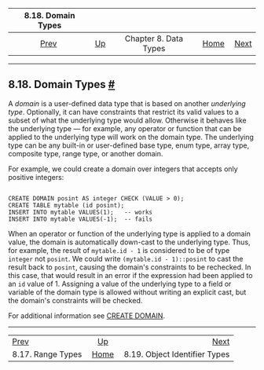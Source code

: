 <!--?xml version="1.0" encoding="UTF-8" standalone="no"?-->

|              8.18. Domain Types              |                                             |                       |                                                       |                                                            |
| :------------------------------------------: | :------------------------------------------ | :-------------------: | ----------------------------------------------------: | ---------------------------------------------------------: |
| [Prev](rangetypes.html "8.17. Range Types")  | [Up](datatype.html "Chapter 8. Data Types") | Chapter 8. Data Types | [Home](index.html "PostgreSQL 17devel Documentation") |  [Next](datatype-oid.html "8.19. Object Identifier Types") |

***

## 8.18. Domain Types [#](#DOMAINS)

[]()[]()

A *domain* is a user-defined data type that is based on another *underlying type*. Optionally, it can have constraints that restrict its valid values to a subset of what the underlying type would allow. Otherwise it behaves like the underlying type — for example, any operator or function that can be applied to the underlying type will work on the domain type. The underlying type can be any built-in or user-defined base type, enum type, array type, composite type, range type, or another domain.

For example, we could create a domain over integers that accepts only positive integers:

```

CREATE DOMAIN posint AS integer CHECK (VALUE > 0);
CREATE TABLE mytable (id posint);
INSERT INTO mytable VALUES(1);   -- works
INSERT INTO mytable VALUES(-1);  -- fails
```

When an operator or function of the underlying type is applied to a domain value, the domain is automatically down-cast to the underlying type. Thus, for example, the result of `mytable.id - 1` is considered to be of type `integer` not `posint`. We could write `(mytable.id - 1)::posint` to cast the result back to `posint`, causing the domain's constraints to be rechecked. In this case, that would result in an error if the expression had been applied to an `id` value of 1. Assigning a value of the underlying type to a field or variable of the domain type is allowed without writing an explicit cast, but the domain's constraints will be checked.

For additional information see [CREATE DOMAIN](sql-createdomain.html "CREATE DOMAIN").

***

|                                              |                                                       |                                                            |
| :------------------------------------------- | :---------------------------------------------------: | ---------------------------------------------------------: |
| [Prev](rangetypes.html "8.17. Range Types")  |      [Up](datatype.html "Chapter 8. Data Types")      |  [Next](datatype-oid.html "8.19. Object Identifier Types") |
| 8.17. Range Types                            | [Home](index.html "PostgreSQL 17devel Documentation") |                              8.19. Object Identifier Types |
